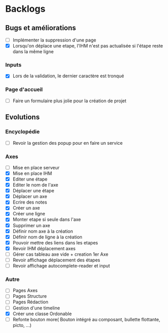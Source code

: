  # Backlogs

 ## Bugs et améliorations
 - [ ] Implémenter la suppression d'une page
 - [x] Lorsqu'on déplace une etape, l'IHM n'est pas actualisée si l'étape reste dans la même ligne

 ### Inputs
 - [x] Lors de la validation, le dernier caractère est tronqué

 ### Page d'accueil
 - [ ] Faire un formulaire plus jolie pour la création de projet



 ## Evolutions

 ### Encyclopédie
 - [ ] Revoir la gestion des popup pour en faire un service
 
 ### Axes
 - [ ] Mise en place serveur
 - [x] Mise en place IHM
 - [x] Editer une étape
 - [x] Editer le nom de l'axe
 - [x] Déplacer une étape
 - [x] Déplacer un axe
 - [x] Ecrire des notes
 - [x] Créer un axe
 - [x] Créer une ligne
 - [x] Monter etape si seule dans l'axe
 - [x] Supprimer un axe
 - [x] Définir nom axe à la création
 - [x] Définir nom de ligne à la création
 - [x] Pouvoir mettre des liens dans les etapes
 - [x] Revoir IHM déplacement axes
 - [ ] Gérer cas tableau axe vide + creation 1er Axe
 - [ ] Revoir affichage déplacement des étapes
 - [ ] Revoir affichage autocomplete-reader et input
 
 ### Autre
 - [ ] Pages Axes
 - [ ] Pages Structure
 - [ ] Pages Rédaction
 - [ ] Gestion d'une timeline
 - [x] Créer une classe Ordonable
 - [ ] Refonte bouton more( Bouton intégré au composant, bullette flottante, picto, ...)
